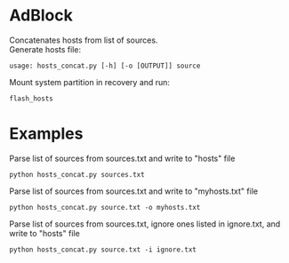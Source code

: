 AdBlock
=======
Concatenates hosts from list of sources.  
Generate hosts file:
```
usage: hosts_concat.py [-h] [-o [OUTPUT]] source
```
Mount system partition in recovery and run:
```
flash_hosts
```

Examples
========
Parse list of sources from sources.txt and write to "hosts" file
```
python hosts_concat.py sources.txt
```

Parse list of sources from sources.txt and write to "myhosts.txt" file
```
python hosts_concat.py source.txt -o myhosts.txt
```

Parse list of sources from sources.txt, ignore ones listed in ignore.txt, and write to "hosts" file
```
python hosts_concat.py source.txt -i ignore.txt
```
